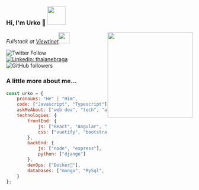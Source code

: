 ### Hi, I'm Urko 👋 <img src="https://media.giphy.com/media/8wcFKkFVbitc0STBrH/giphy.gif" width="50"></h2>

<img align='right' src="https://media.giphy.com/media/ln7z2eWriiQAllfVcn/giphy.gif" width="230">
<p><em>Fullstack at <a href="https://viewtinet.com/">Viewtinet</a><img src="https://media.giphy.com/media/WUlplcMpOCEmTGBtBW/giphy.gif" width="30"> 
</em></p>

![Twitter Follow](https://img.shields.io/twitter/follow/_uRuiz_?label=Follow)
[![Linkedin: thaianebraga](https://img.shields.io/badge/-Urko-blue?style=flat-square&logo=Linkedin&logoColor=white&link=https://www.linkedin.com/in/urko-ruiz-ruiz/)](https://www.linkedin.com/in/urko-ruiz-ruiz/)
![GitHub followers](https://img.shields.io/github/followers/uRuiz?label=Follow&style=social)

### A little more about me...  

```javascript
const urko = {
    pronouns: "He" | "Him",
    code: ["Javascript", "Typescript"],
    askMeAbout: ["web dev", "tech", "app dev", "mtb"],
    technologies: {
        frontEnd: {
            js: ["React", "Angular", "Vue"],
            css: ["vuetify", "bootstrap"]
        },
        backEnd: {
            js: ["node", "express"],
            python: ["django"]
        },
        devOps: ["Docker🐳"],
        databases: ["mongo", "MySql", "sqlite"],
    }
};
```

<!--
**uRuiz/uRuiz** is a ✨ _special_ ✨ repository because its `README.md` (this file) appears on your GitHub profile.

Here are some ideas to get you started:

- 🔭 I’m currently working on ...
- 🌱 I’m currently learning ...
- 👯 I’m looking to collaborate on ...
- 🤔 I’m looking for help with ...
- 💬 Ask me about ...
- 📫 How to reach me: ...
- 😄 Pronouns: ...
- ⚡ Fun fact: ...
-->
